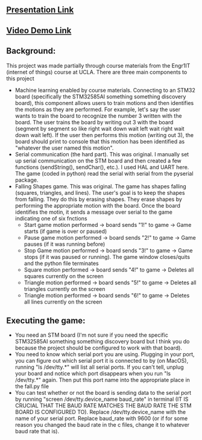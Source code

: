 ## [Presentation Link](https://docs.google.com/presentation/d/1nt9gRMgprMrjdH6lQ8kB16Lm4ZPe6Ehf_eqI9vMX2Y4/edit#slide=id.g31c968ffbe4_2_91)
## [Video Demo Link](https://www.youtube.com/watch?v=UFumihdRavY)

## Background: 
This project was made partially through course materials from the Engr1IT (internet of things) course at UCLA. There are three main components to this project
- Machine learning enabled by course materials. Connecting to an STM32 board (specifically the STM32585AI something something discovery board), this component allows users to train motions and then identifies the motions as they are performed. For example, let's say the user wants to train the board to recognize the number 3 written with the board. The user trains the board by writing out 3 with the board (segment by segment so like right wait down wait left wait right wait down wait left). If the user then performs this motion (writing out 3), the board should print to console that this motion has been identified as "whatever the user named this motion".
- Serial communication (the hard part). This was original. I manually set up serial communication on the STM board and then created a few functions (sendString(), sendChar(), etc.). I used HAL and UART here. The game (coded in python) read the serial with serial from the pyserial package.
- Falling Shapes game. This was original. The game has shapes falling (squares, triangles, and lines). The user's goal is to keep the shapes from falling. They do this by erasing shapes. They erase shapes by performing the appropriate motion with the board. Once the board identifies the motin, it sends a message over serial to the game indicating one of six fnctions
  - Start game motion performed -> board sends "1!" to game -> Game starts (if game is over or paused)
  - Pause game motion performed -> board sends "2!" to game -> Game pauses (if it was running before)
  - Stop Game motion performed -> board sends "3!" to game -> Game stops (if it was paused or running). The game window closes/quits and the python file terminates
  - Square motion performed -> board sends "4!" to game -> Deletes all squares currently on the screen
  - Triangle motion performed -> board sends "5!" to game -> Deletes all triangles currently on the screen
  - Triangle motion performed -> board sends "6!" to game -> Deletes all lines currently on the screen

## Executing the game:
- You need an STM board (I'm not sure if you need the specific STM32585AI something something discovery board but I think you do because the project should be configured to work with that board).
- You need to know which serial port you are using. Plugging in your port, you can figure out which serial port it is connected to by (on MacOS), running "ls /dev/tty.\*" will list all serial ports. If you can't tell, unplug your board and notice which port disappears when you run "ls /dev/tty.\*" again. Then put this port name into the appropriate place in the fall.py file
- You can test whether or not the board is sending data to the serial port by running "screen /dev/tty.device_name baud_rate" in terminal (IT IS CRUCIAL THAT THE BAUD RATE MATCHES THE BAUD RATE THE STM BOARD IS CONFIGURED TO). Replace /dev/tty.device_name with the name of your serial port. Replace baud_rate with 9600 (or if for some reason you changed the baud rate in the c files, change it to whatever baud rate that is).



